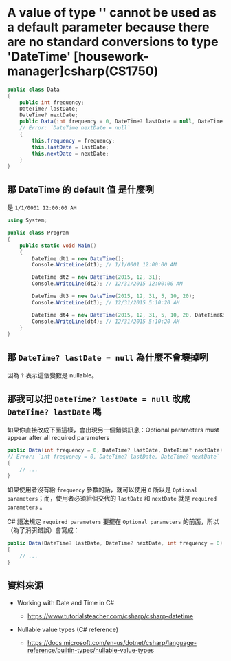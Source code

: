 # A value of type '<null>' cannot be used as a default parameter because there are no standard conversions to type 'DateTime' [housework-manager]csharp(CS1750)

```csharp
public class Data
{
    public int frequency;
    DateTime? lastDate;
    DateTime? nextDate;
    public Data(int frequency = 0, DateTime? lastDate = null, DateTime nextDate = null) 
    // Error: `DateTime nextDate = null`
    {
        this.frequency = frequency;
        this.lastDate = lastDate;
        this.nextDate = nextDate;
    }
}
```

## 那 DateTime 的 default 值 是什麼咧

是 `1/1/0001 12:00:00 AM`

```csharp
using System;

public class Program
{
	public static void Main()
	{
		DateTime dt1 = new DateTime(); 
		Console.WriteLine(dt1); // 1/1/0001 12:00:00 AM

		DateTime dt2 = new DateTime(2015, 12, 31);
		Console.WriteLine(dt2); // 12/31/2015 12:00:00 AM

		DateTime dt3 = new DateTime(2015, 12, 31, 5, 10, 20);
		Console.WriteLine(dt3); // 12/31/2015 5:10:20 AM

		DateTime dt4 = new DateTime(2015, 12, 31, 5, 10, 20, DateTimeKind.Utc);
		Console.WriteLine(dt4); // 12/31/2015 5:10:20 AM
	}
}
```


## 那 `DateTime? lastDate = null` 為什麼不會壞掉咧

因為 `?` 表示這個變數是 nullable。


## 那我可以把 `DateTime? lastDate = null` 改成 `DateTime? lastDate` 嗎

如果你直接改成下面這樣，會出現另一個錯誤訊息：Optional parameters must appear after all required parameters

```csharp
public Data(int frequency = 0, DateTime? lastDate, DateTime? nextDate) 
// Error: `int frequency = 0, DateTime? lastDate, DateTime? nextDate`
{
    // ...
}
```

如果使用者沒有給 `frequency` 參數的話，就可以使用 `0` 所以是 `Optional parameters`；而，使用者必須給個交代的 `lastDate` 和 `nextDate` 就是 `required parameters` 。 

C# 語法規定 `required parameters` 要擺在 `Optional parameters` 的前面，所以（為了消弭錯誤）會寫成：

```csharp
public Data(DateTime? lastDate, DateTime? nextDate, int frequency = 0)
{
    // ...
}
```


## 資料來源

* Working with Date and Time in C#
  * https://www.tutorialsteacher.com/csharp/csharp-datetime

* Nullable value types (C# reference)
  * https://docs.microsoft.com/en-us/dotnet/csharp/language-reference/builtin-types/nullable-value-types